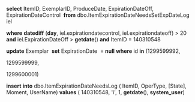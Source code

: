 
**select** ItemID, ExemplarID, ProduceDate, ExpirationDateOff, ExpirationDateControl  **from** dbo.ItemExpirationDateNeedsSetExpDateLog iel

**where** **datediff** (**day**, iel.expirationdatecontrol, iel.expirationdateoff) > 20 **and** iel.ExpirationDateOff > **getdate**() **and** ItemID = 140310548

  

**update** Exemplar  **set** ExpirationDate  = **null** **where** id **in** (1299599992,

1299599999,

1299600001)

  

**insert** **into** dbo.ItemExpirationDateNeedsLog ( ItemID, OperType, [State], Moment, UserName) **values** ( 140310548, 'i', 1, **getdate**(), **system_user**)